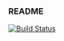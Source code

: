 ### README

[![Build Status](https://travis-ci.org/lemker/plex-tv-helper.svg?branch=master)](https://travis-ci.org/lemker/plex-tv-helper)